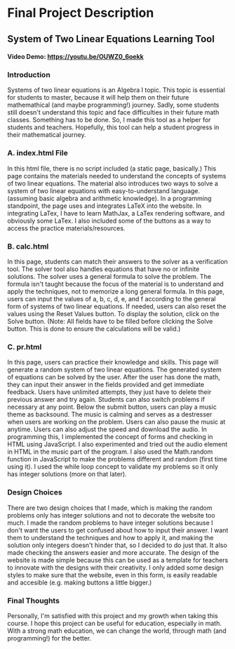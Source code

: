 # Final Project Description 
## System of Two Linear Equations Learning Tool 
#### Video Demo: https://youtu.be/OUWZ0_6oekk
### Introduction 
Systems of two linear equations is an Algebra I topic. This topic is essential for students to master, because it will help them on their future mathemathical (and maybe programming!) journey. Sadly, some students still doesn't understand this topic and face difficulties in their future math classes. Something has to be done. So, I made this tool as a helper for students and teachers. Hopefully, this tool can help a student progress in their mathematical journey.
### A. index.html File 
In this html file, there is no script included (a static page, basically.) This page contains the materials needed to understand the concepts of systems of two linear equations. The material also introduces two ways to solve a system of two linear equations with easy-to-understand language. (assuming basic algebra and arithmetic knowledge). 
In a programming standpoint, the page uses and integrates LaTeX into the website. In integrating LaTex, I have to learn MathJax, a LaTex rendering software, and obviously some LaTex. I also included some of the buttons as a way to access the practice materials/resources. 
### B. calc.html 
In this page, students can match their answers to the solver as a verification tool. The solver tool also handles 
equations that have no or infinite solutions. The solver uses a general formula to solve the problem. The formula isn't taught because the focus of the material is to understand and apply the techniques, not to memorize a long general formula. 
In this page, users can input the values of a, b, c, d, e, and f according to the general form of systems of two linear equations. If needed, users can also reset the values using the Reset Values button. To display the solution, click on the Solve button. (Note: All fields have to be filled before clicking the Solve button. This is done to ensure the calculations will be valid.)
### C. pr.html 
In this page, users can practice their knowledge and skills. This page will generate a random system of two linear equations. The generated system of equations can be solved by the user. After the user has done the math, they can input their answer in the fields provided and get immediate feedback. Users have unlimited attempts, they just have to delete their previous answer and try again. Students can also switch problems if necessary at any point. 
Below the submit button, users can play a music theme as backsound. The music is calming and serves as a destresser when users are working on the problem. Users can also pause the music at anytime. Users can also adjust the speed and download the audio. 
In programming this, I implemented the concept of forms and checking in HTML using JavaScript. I also experimented and tried out the audio element in HTML in the music part of the program. I also used the Math.random function in JavaScript to make the problems different and random (first time using it). I used the while loop concept to validate my problems so it only has integer solutions (more on that later). 
### Design Choices 
There are two design choices that I made, which is making the random problems only has integer solutions and not to decorate the website too much. 
I made the random problems to have integer solutions because I don't want the users to get confused about how to input their answer. I want them to understand the techniques and how to apply it, and making the solution only integers doesn't hinder that, so I decided to do just that. It also made checking the answers easier and more accurate. 
The design of the website is made simple because this can be used as a template for teachers to innovate with the designs with their creativity. I only added some design styles to make sure that the website, even in this form, is easily readable and accesible (e.g. making buttons a little bigger.)
### Final Thoughts
Personally, I'm satisfied with this project and my growth when taking this course. I hope this project can be useful for education, especially in math. With a strong math education, we can change the world, through math (and programming!) for the better. 